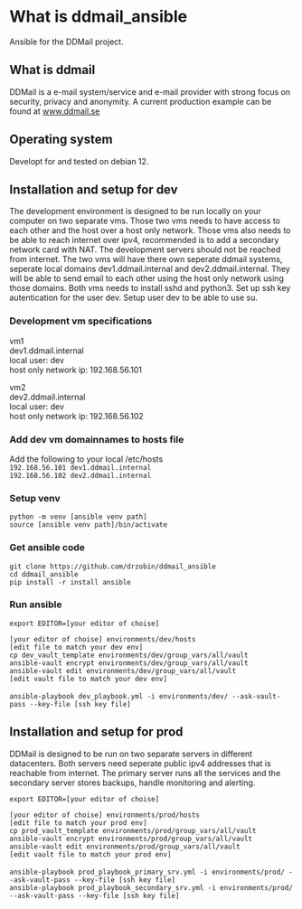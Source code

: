 # What is ddmail_ansible
Ansible for the DDMail project. 

## What is ddmail
DDMail is a e-mail system/service and e-mail provider with strong focus on security, privacy and anonymity. A current production example can be found at www.ddmail.se

## Operating system
Developt for and tested on debian 12.

## Installation and setup for dev
The development environment is designed to be run locally on your computer on two separate vms. Those two vms needs to have access to each other and the host over a host only network. Those vms also needs to be able to reach internet over ipv4, recommended is to add a secondary network card with NAT. The development servers should not be reached from internet. The two vms will have there own seperate ddmail systems, seperate local domains dev1.ddmail.internal and dev2.ddmail.internal. They will be able to send email to each other using the host only network using those domains. Both vms needs to install sshd and python3. Set up ssh key autentication for the user dev. Setup user dev to be able to use su.

### Development vm specifications
vm1<br>
dev1.ddmail.internal<br>
local user: dev<br>
host only network ip: 192.168.56.101<br>
<p>
vm2<br> 
dev2.ddmail.internal<br>
local user: dev<br>
host only network ip: 192.168.56.102<br>

### Add dev vm domainnames to hosts file
Add the following to your local /etc/hosts<br>
`192.168.56.101	dev1.ddmail.internal`<br>
`192.168.56.102	dev2.ddmail.internal`

### Setup venv
`python -m venv [ansible venv path]`<br>
`source [ansible venv path]/bin/activate`

### Get ansible code
`git clone https://github.com/drzobin/ddmail_ansible`<br>
`cd ddmail_ansible`<br>
`pip install -r install ansible`

### Run ansible
`export EDITOR=[your editor of choise]`<br>

`[your editor of choise] environments/dev/hosts`<br>
`[edit file to match your dev env]`<br>
`cp dev_vault_template environments/dev/group_vars/all/vault`<br>
`ansible-vault encrypt environments/dev/group_vars/all/vault`<br>
`ansible-vault edit environments/dev/group_vars/all/vault`<br>
`[edit vault file to match your dev env]`<br>
<br>
`ansible-playbook dev_playbook.yml -i environments/dev/ --ask-vault-pass --key-file [ssh key file]`

## Installation and setup for prod
DDMail is designed to be run on two separate servers in different datacenters. Both servers need seperate public ipv4 addresses that is reachable from internet. The primary server runs all the services and the secondary server stores backups, handle monitoring and alerting.

`export EDITOR=[your editor of choise]`<br>

`[your editor of choise] environments/prod/hosts`<br>
`[edit file to match your prod env]`<br>
`cp prod_vault_template environments/prod/group_vars/all/vault`<br>
`ansible-vault encrypt environments/prod/group_vars/all/vault`<br>
`ansible-vault edit environments/prod/group_vars/all/vault`<br>
`[edit vault file to match your prod env]`<br>
<br>
`ansible-playbook prod_playbook_primary_srv.yml -i environments/prod/ --ask-vault-pass --key-file [ssh key file]`
<br>
`ansible-playbook prod_playbook_secondary_srv.yml -i environments/prod/ --ask-vault-pass --key-file [ssh key file]`
